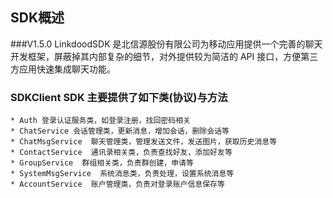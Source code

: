 ## SDK概述
###V1.5.0
 LinkdoodSDK 是北信源股份有限公司为移动应用提供一个完善的聊天开发框架，屏蔽掉其内部复杂的细节，对外提供较为简洁的 API 接口，方便第三方应用快速集成聊天功能。

### SDKClient SDK 主要提供了如下类(协议)与方法
    * Auth 登录认证服务类，如登录注册，找回密码相关
    * ChatService 会话管理类，更新消息，增加会话，删除会话等
    * ChatMsgService  聊天管理类，管理发送文件，发送图片，获取历史消息等
    * ContactService  通讯录相关类，负责查找好友，添加好友等
    * GroupService  群组相关类，负责群创建，申请等
    * SystemMsgService  系统消息类，负责处理，设置系统消息等
    * AccountService  账户管理类，负责对登录账户信息保存等
    


